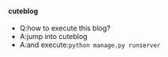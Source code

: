 #### cuteblog
- Q:how to execute this blog?
- A:jump into cuteblog
- A:and execute:`python manage.py runserver`


